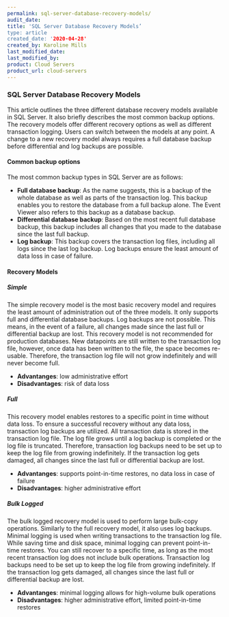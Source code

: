 ```yaml
---
permalink: sql-server-database-recovery-models/
audit_date:
title: 'SQL Server Database Recovery Models’
type: article
created_date: '2020-04-28'
created_by: Karoline Mills
last_modified_date: 
last_modified_by: 
product: Cloud Servers
product_url: cloud-servers
---
```


### SQL Server Database Recovery Models

This article outlines the three different database recovery models available in SQL Server. It also briefly describes the most common backup options. The recovery models offer different recovery options as well as different transaction logging. Users can switch between the models at any point. A change to a new recovery model always requires a full database backup before differential and log backups are possible.

#### Common backup options

The most common backup types in SQL Server are as follows:
- **Full database backup**: As the name suggests, this is a backup of the whole database as well as parts of the transaction log. This backup enables you to restore the database from a full backup alone. The Event Viewer also refers to this backup as a database backup.
- **Differential database backup**: Based on the most recent full database backup, this backup includes all changes that you made to the database since the last full backup.
- **Log backup**: This backup covers the transaction log files, including all logs since the last log backup. Log backups ensure the least amount of data loss in case of failure.

#### Recovery Models

##### Simple

The simple recovery model is the most basic recovery model and requires the least amount of administration out of the three models. It only supports full and differential database backups. Log backups are not possible. This means, in the event of a failure, all changes made since the last full or differential backup are lost. This recovery model is not recommended for production databases. New datapoints are still written to the transaction log file, however, once data has been written to the file, the space becomes re-usable. Therefore, the transaction log file will not grow indefinitely and will never become full. 

+ **Advantanges**: low administrative effort
+ **Disadvantages**: risk of data loss


##### Full

This recovery model enables restores to a specific point in time without data loss. To ensure a successful recovery without any data loss, transaction log backups are utilized. All transaction data is stored in the transaction log file. The log file grows until a log backup is completed or the log file is truncated. Therefore, transaction log backups need to be set up to keep the log file from growing indefinitely. If the transaction log gets damaged, all changes since the last full or differential backup are lost.

+ **Advantanges**: supports point-in-time restores, no data loss in case of failure
+ **Disadvantages**: higher administrative effort

##### Bulk Logged

The bulk logged recovery model is used to perform large bulk-copy operations. Similarly to the full recovery model, it also uses log backups. Minimal logging is used when writing transactions to the transaction log file. While saving time and disk space, minimal logging can prevent point-in-time restores. You can still recover to a specific time, as long as the most recent transaction log does not include bulk operations. Transaction log backups need to be set up to keep the log file from growing indefinitely. If the transaction log gets damaged, all changes since the last full or differential backup are lost.

+ **Advantanges**: minimal logging allows for high-volume bulk operations
+ **Disadvantages**: higher administrative effort, limited point-in-time restores

